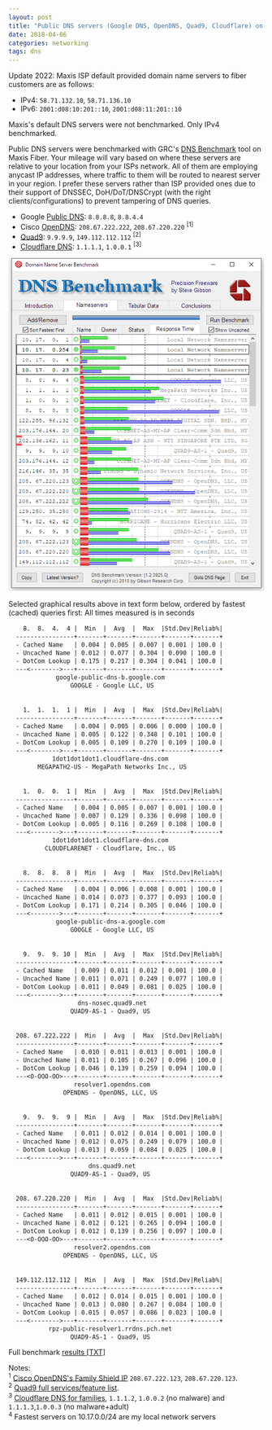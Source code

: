 ```yaml
---
layout: post
title: "Public DNS servers (Google DNS, OpenDNS, Quad9, Cloudflare) on Maxis Fiber, Benchmarked "
date: 2018-04-06 
categories: networking
tags: dns
---
```

Update 2022: Maxis ISP default provided domain name servers to fiber customers are as follows:

   + IPv4: `58.71.132.10`, `58.71.136.10`
   + IPv6: `2001:d08:10:201::10`, `2001:d08:11:201::10`

Maxis's default DNS servers were not benchmarked. Only IPv4 benchmarked.

Public DNS servers were benchmarked with GRC's [DNS Benchmark](https://www.grc.com/dns/benchmark.htm) tool on Maxis Fiber. Your mileage will vary based on where these servers are relative to your location from your ISPs network. All of them are employing anycast IP addresses, where traffic to them will be routed to nearest server in your region. I prefer these servers rather than ISP provided ones due to their support of DNSSEC, DoH/DoT/DNSCrypt (with the right clients/configurations) to prevent tampering of DNS queries.

   + Google [Public DNS](https://developers.google.com/speed/public-dns/): `8.8.8.8`, `8.8.4.4`    
   + Cisco [OpenDNS](https://opendns.com): `208.67.222.222`, `208.67.220.220` <sup>[1]</sup>     
   + [Quad9](https://www.quad9.net): `9.9.9.9`, `149.112.112.112` <sup>[2]</sup>    
   + [Cloudflare DNS](https://one.one.one.one/dns/): `1.1.1.1`, `1.0.0.1` <sup>[3]</sup>

![DNS Benchmark, April 2018](/img/dnsbench-april-2018.png)

Selected graphical results above in text form below, ordered by fastest (cached) queries first:
All times measured is in seconds
```
    8.  8.  4.  4 |  Min  |  Avg  |  Max  |Std.Dev|Reliab%|
  ----------------+-------+-------+-------+-------+-------+
  - Cached Name   | 0.004 | 0.005 | 0.007 | 0.001 | 100.0 |
  - Uncached Name | 0.012 | 0.077 | 0.304 | 0.090 | 100.0 |
  - DotCom Lookup | 0.175 | 0.217 | 0.304 | 0.041 | 100.0 |
  ---<-------->---+-------+-------+-------+-------+-------+
             google-public-dns-b.google.com
                 GOOGLE - Google LLC, US


    1.  1.  1.  1 |  Min  |  Avg  |  Max  |Std.Dev|Reliab%|
  ----------------+-------+-------+-------+-------+-------+
  - Cached Name   | 0.004 | 0.005 | 0.006 | 0.000 | 100.0 |
  - Uncached Name | 0.005 | 0.122 | 0.348 | 0.101 | 100.0 |
  - DotCom Lookup | 0.005 | 0.109 | 0.270 | 0.109 | 100.0 |
  ---<-------->---+-------+-------+-------+-------+-------+
            1dot1dot1dot1.cloudflare-dns.com
        MEGAPATH2-US - MegaPath Networks Inc., US


    1.  0.  0.  1 |  Min  |  Avg  |  Max  |Std.Dev|Reliab%|
  ----------------+-------+-------+-------+-------+-------+
  - Cached Name   | 0.004 | 0.005 | 0.007 | 0.001 | 100.0 |
  - Uncached Name | 0.007 | 0.129 | 0.336 | 0.098 | 100.0 |
  - DotCom Lookup | 0.005 | 0.116 | 0.269 | 0.108 | 100.0 |
  ---<-------->---+-------+-------+-------+-------+-------+
            1dot1dot1dot1.cloudflare-dns.com
          CLOUDFLARENET - Cloudflare, Inc., US


    8.  8.  8.  8 |  Min  |  Avg  |  Max  |Std.Dev|Reliab%|
  ----------------+-------+-------+-------+-------+-------+
  - Cached Name   | 0.004 | 0.006 | 0.008 | 0.001 | 100.0 |
  - Uncached Name | 0.014 | 0.073 | 0.377 | 0.093 | 100.0 |
  - DotCom Lookup | 0.171 | 0.214 | 0.305 | 0.046 | 100.0 |
  ---<-------->---+-------+-------+-------+-------+-------+
             google-public-dns-a.google.com
                 GOOGLE - Google LLC, US


    9.  9.  9. 10 |  Min  |  Avg  |  Max  |Std.Dev|Reliab%|
  ----------------+-------+-------+-------+-------+-------+
  - Cached Name   | 0.009 | 0.011 | 0.012 | 0.001 | 100.0 |
  - Uncached Name | 0.011 | 0.071 | 0.249 | 0.077 | 100.0 |
  - DotCom Lookup | 0.011 | 0.049 | 0.081 | 0.025 | 100.0 |
  ---<-------->---+-------+-------+-------+-------+-------+
                   dns-nosec.quad9.net
                 QUAD9-AS-1 - Quad9, US


  208. 67.222.222 |  Min  |  Avg  |  Max  |Std.Dev|Reliab%|
  ----------------+-------+-------+-------+-------+-------+
  - Cached Name   | 0.010 | 0.011 | 0.013 | 0.001 | 100.0 |
  - Uncached Name | 0.011 | 0.105 | 0.267 | 0.096 | 100.0 |
  - DotCom Lookup | 0.046 | 0.139 | 0.259 | 0.094 | 100.0 |
  ---<O-OOO-OO>---+-------+-------+-------+-------+-------+
                  resolver1.opendns.com
               OPENDNS - OpenDNS, LLC, US


    9.  9.  9.  9 |  Min  |  Avg  |  Max  |Std.Dev|Reliab%|
  ----------------+-------+-------+-------+-------+-------+
  - Cached Name   | 0.011 | 0.012 | 0.014 | 0.001 | 100.0 |
  - Uncached Name | 0.012 | 0.075 | 0.249 | 0.079 | 100.0 |
  - DotCom Lookup | 0.013 | 0.059 | 0.084 | 0.025 | 100.0 |
  ---<-------->---+-------+-------+-------+-------+-------+
                      dns.quad9.net
                 QUAD9-AS-1 - Quad9, US


  208. 67.220.220 |  Min  |  Avg  |  Max  |Std.Dev|Reliab%|
  ----------------+-------+-------+-------+-------+-------+
  - Cached Name   | 0.011 | 0.012 | 0.015 | 0.001 | 100.0 |
  - Uncached Name | 0.012 | 0.121 | 0.265 | 0.094 | 100.0 |
  - DotCom Lookup | 0.012 | 0.139 | 0.256 | 0.097 | 100.0 |
  ---<O-OOO-OO>---+-------+-------+-------+-------+-------+
                  resolver2.opendns.com
               OPENDNS - OpenDNS, LLC, US


  149.112.112.112 |  Min  |  Avg  |  Max  |Std.Dev|Reliab%|
  ----------------+-------+-------+-------+-------+-------+
  - Cached Name   | 0.012 | 0.014 | 0.015 | 0.001 | 100.0 |
  - Uncached Name | 0.013 | 0.080 | 0.267 | 0.084 | 100.0 |
  - DotCom Lookup | 0.015 | 0.057 | 0.086 | 0.023 | 100.0 |
  ---<-------->---+-------+-------+-------+-------+-------+
           rpz-public-resolver1.rrdns.pch.net
                 QUAD9-AS-1 - Quad9, US
```

Full benchmark [results [TXT]](/files/dns-benchmark-raw-2018.txt)
    
Notes:    
<sup>1</sup> [Cisco OpenDNS's Family Shield IP](https://www.opendns.com/home-internet-security/) `208.67.222.123`, `208.67.220.123`.    
<sup>2</sup> [Quad9 full services/feature list](https://www.quad9.net/service/service-addresses-and-features).    
<sup>3</sup> [Cloudflare DNS for families](https://one.one.one.one/family/), `1.1.1.2`, `1.0.0.2` (no malware) and `1.1.1.3`,`1.0.0.3` (no malware+adult)    
<sup>4</sup> Fastest servers on 10.17.0.0/24 are my local network servers